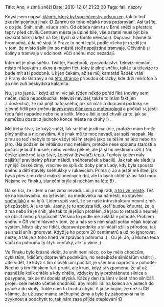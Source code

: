 Title: Ano, v zimě sněží
Date: 2010-12-01 21:22:00
Tags: fail, názory

Kdysi jsem napsal [článek, který byl společensky odsouzen](|filename|2009-02-19_ceske-pojeti-zimy-je-jen-mentalni-retardace-moderni-doby.md), tak to teď zkusím pojmout jinak :D Zahrnu do toho nějaká nová pozorování. Asi tušíte, o co jde. Sníh, sníh, všude sníh. Od oběda nám tu v Brně sněží a přestalo teprv před chvílí. Centrum města je úplně bílé, vše ostatní musí být bílé dvakrát tolik (i když na Cejl bych si v tomto nevsadil). Doprava, hlavně ta hromadná, údajně stojí. V Praze to není lepší, podle všeho je rozdíl jen v tom, že místo šalin jim po městě stojí nepojízdné tramvaje. Očividně si šaliny a tramvaje v odolnosti vůči sněhu moc nezadají.

Internet je plný sněhu. Twitter, Facebook, zpravodajství. Televizi nemám, místo ní koukám z okna a musím říct, taky je plné sněhu, takže ta televize to bude mít asi podobně. Už jen čekám, až se můj kamarád Radek vrátí z Prahy do Ostravy a na [této stránce](http://www.google.com/images?client=ubuntu&channel=fs&q=radek+wiglasz&oe=utf-8&um=1&ie=UTF-8&source=og&sa=N&hl=cs&tab=wi&biw=1600&bih=710) přibudou obrázky, kde drží mikrofon a za ním zuří beskydská kalamita.

Nu, je to jasné. I když už mi víc jak týden někdo pořád říká (noviny sem nečet, rádio neposlouchal, televizi neviděl, takže to mám fakt jen z doslechu), že má přijít hafo sněhu, tak silničáři a dopravní podniky se zjevně řídili pro změnu [jiným mým článkem o meteorologii](|filename|2008-03-02_ztracejte-cas-meteorologii.md) a počkali si, jestli teda fakt napadne nebo ne a kolik. Mno a lidi je teď chválí za to, jak se nemůžou dostat z jednoho konce města na druhý :) .

Mě třeba štve, že když sněží, tak se blbě jezdí na kole, protože mám brejle plný sněhu a nic nevidím. Ale jinak mě to moc nevadí, asi spíš naopak. Na zimu se teď (nebylo to tak vždy) těším stejně jako se těším na léto nebo na jaro. (Na podzim se většinou moc netěším, protože nese spoustu starostí a počasí je buď hnusné, nebo vcelku pěkné, ale já si ho nestíhám užít.) Na české zimě mě taky štve, že bývá (bývala?) teplá. Teploty kolem nuly zajišťují pravidelný přísun náledí, sněhosraček a bacilů. Jak tak ale sleduju nynější české zimy, vracíme se spíš do doby pana Lady, kdy byla spousta sněhu a děti stavěly sněhuláky v rukavicích. Prima :) Jo a ještě mě štve, jak bývá přes zimu dost málo slunečných dní, ale to bych chtěl už asi fakt moc. Nejsme ve Finsku, sluneční brýle si nechám na léto B) .

Dá se říci, že lidem u nás zima nevadí. Lidi ji mají rádi, [a to i ve městě](http://picasaweb.google.com/jan.javorek/ZimaVBrne). Těší se na koulovačku, na lyžování, na medovinku na náměstí, na stavění [sněhuláků](http://www.facebook.com/photo.php?pid=3080483&id=721972706) a na iglů. Lidem spíš vadí, že se naše infrastruktura neumí zimě přizpůsobit. A je to tak. Jasný, je tu spousta lidí, kteří budou kňourat, že je zima nebo že je sníh, ale tak to je jejich problém, že jsou to retardi a neuměj se oblíct nebo přizpůsobit. Většina to podle mě zvládá v pohodě. Problém sněhu v ČR vidím hlavně v tom, že u nás se s ním snaží pořád nějak bojovat systém. Místo aby se řidiči, dopravní podniky a silničáři sžili s přírodou, tak se snaží sníh ignorovat. Když je ho potom 20 centimetrů a už ho ignorovat nelze, a tak je z toho hned ve zprávách pohroma :) . Ou jé. Jo, u Muzea teda stačí na pohromu ty čtyři cenťáky, ale to víme ;) .

Ve Finsku bylo krásně vidět, že sníh není něco, co by mělo chodcům, cyklistům, řidičům, dopravním podnikům, no nedejbože silničářům vadit :) . Jde vidět, že když s tím člověk umí počítat, je všechno naprosto v pohodě. Nechci s tím Finskem furt prudit, ale kruci, když si vzpomenu, že ať už nasněžilo kolik chtělo a kdy chtělo, vždycky byly prohrábnuté silnice a posypané, tak se mi docela stýská. Každý den (tuším) v šest ráno silničáři projeli celé město včetně chodníků, aby mohli lidi na kolech a v autech do práce a do školy. Tohle nám tu trochu chybí. A já se bojím, že než si ČR všimne, že už zase máme sněhuplné zimy a bylo by záhodno si na to zvyknout a podchytit to, tak nám zase přijde oteplování :D